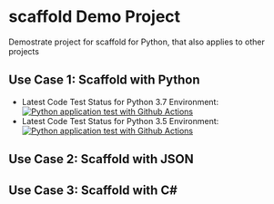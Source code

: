 # scaffold Demo Project
Demostrate project for scaffold for Python, that also applies to other projects

## Use Case 1: Scaffold with Python
* Latest Code Test Status for Python 3.7 Environment:
[![Python application test with Github Actions](https://github.com/emardie/scaffold/actions/workflows/main.yml/badge.svg)](https://github.com/emardie/scaffold/actions/workflows/main.yml)
* Latest Code Test Status for Python 3.5 Environment:
[![Python application test with Github Actions](https://github.com/emardie/scaffold/actions/workflows/main_python38.yml/badge.svg)](https://github.com/emardie/scaffold/actions/workflows/main_python38.yml)

## Use Case 2: Scaffold with JSON

## Use Case 3: Scaffold with C#
